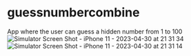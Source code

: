 # guessnumbercombine
 App where the user can guess a hidden number from 1 to 100
![Simulator Screen Shot - iPhone 11 - 2023-04-30 at 21 31 34](https://user-images.githubusercontent.com/123460015/235370323-ad3fb7b2-22a4-4b85-be67-24841e2951cb.png)
![Simulator Screen Shot - iPhone 11 - 2023-04-30 at 21 31 14](https://user-images.githubusercontent.com/123460015/235370329-9ec97294-c7c1-4262-9688-438245e598a4.png)
